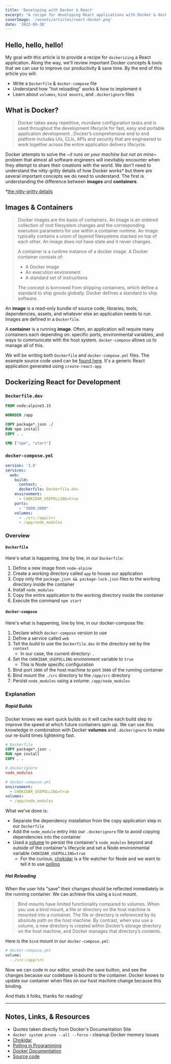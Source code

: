 ```yaml
---
title: 'Developing with Docker & React'
excerpt: "A recipe for developing React applications with Docker & docker-compose"
coverImage: '/assets/articles/react-docker.png'
date: '2022-09-30'
---
```


## Hello, hello, hello! 

My goal with this article is to provide a recipe for `dockerizing` a React application. Along the way, we'll review important Docker concepts & tools that we can use to improve our productivity & save time. By the end of this article you will: 

- Write a `Dockerfile` & `docker-compose` file
- Understand how "hot reloading" works & how to implement it
- Learn about `volumes`, `bind mounts`, and `.dockerignore` files

## What is Docker?

> Docker takes away repetitive, mundane configuration tasks and is used throughout the development lifecycle for fast, easy and portable application development...Docker’s comprehensive end to end platform includes UIs, CLIs, APIs and security that are engineered to work together across the entire application delivery lifecycle.

Docker attempts to solve the ~*it runs on your machine but not on mine*~ problem that almost all software engineers will inevitably encounter when they attempt to share their creations with the world. We don't need to understand the nitty-gritty details of how Docker works* but there are several important concepts we do need to understand. The first is understanding the difference between **images** and **containers**. 

*[the nitty-gritty details](https://docs.docker.com/get-started/overview/)

## Images & Containers

> Docker images are the basis of containers. An Image is an ordered collection of root filesystem changes and the corresponding execution parameters for use within a container runtime. An image typically contains a union of layered filesystems stacked on top of each other. An image does not have state and it never changes.
>
> A container is a runtime instance of a docker image.
>A Docker container consists of:
> - A Docker image
> - An execution environment
> - A standard set of instructions
>
>The concept is borrowed from shipping containers, which define a standard to ship goods globally. Docker defines a standard to ship software. 

An **image** is a read-only bundle of source code, libraries, tools, dependencies, assets, and whatever else an application needs to run. Images are defined in a `Dockerfile`.

A **container** is a running **image**. Often, an application will require many containers each depending on: specific ports, environmental variables, and ways to communicate with the host system. `docker-compose` allows us to manage all of this.

We will be writing both `Dockerfile` and `docker-compose.yml` files. The example source code used can be [found here](https://github.com/JamesDeLay/react-flask-docker). It's a generic React application generated using `create-react-app`

## Dockerizing React for Development

### `Dockerfile.dev`

```Dockerfile
FROM node:alpine3.15

WORKDIR /app

COPY package*.json ./
RUN npm install
COPY . .

CMD ["npm", "start"]
```

### `docker-compose.yml`

```yml
version: '3.8'
services:
  web:
    build:
      context: .
      dockerfile: Dockerfile.dev
    environment:
      - CHOKIDAR_USEPOLLING=true
    ports:
      - "3000:3000"
    volumes:
      - ./src:/app/src
      - /app/node_modules
```

### Overview

#### `Dockerfile`

Here's what is happening, line by line, in our `Dockerfile`:

1. Define a new image from `node-alpine`
2. Create a working directory called `app` to house our application
3. Copy only the `package.json && package-lock.json` files to the working directory inside the container
4. Install `node_modules`
5. Copy the entire application to the working directory inside the container
6. Execute the command `npm start`

#### `docker-compose`

Here's what is happening, line by line, in our docker-compose file:

1. Declare which `docker-compose` version to use
2. Define a service called `web`
3. Tell the build to use the `Dockerfile.dev` in the directory set by the `context`
   - In our case, the current directory: `.` 
4. Set the `CHOKIDAR_USEPOLLING` environment variable to `true`
   - This is Node specific configuration
5. Bind port `3000` of the host machine to port `3000` of the running container
6. Bind mount the `./src` directory to the `/app/src` directory
7. Persist `node_modules` using a volume: `/app/node_modules`

### Explanation

##### Rapid Builds

Docker knows we want quick builds so it will cache each build step to improve the speed at which future containers spin up. We can use this knowledge in combination with Docker **volumes** and `.dockerignore` to make our re-build times lightening fast.

```Dockerfile
# Dockerfile
COPY package*.json .
RUN npm install
COPY . .
```
```ini
#.dockerignore
node_modules
```
```yaml
# docker-compose.yml
environment:
  - CHOKIDAR_USEPOLLING=true
volumes:
  - /app/node_modules
```

What we've done is:

- Separate the dependency installation from the copy application step in our `Dockerfile`
- Add the `node_module` entry into our `.dockerignore` file to avoid copying dependencies into the container
- Used a [volume](https://docs.docker.com/storage/volumes/) to persist the container's `node_modules` beyond and outside of the container's lifecycle and set a Node environmental variable `CHOKIDAR_USEPOLLING=true`
  - For the curious, [chokidar](https://github.com/paulmillr/chokidar) is a file watcher for Node and we want to tell it to use [polling](https://en.wikipedia.org/wiki/Polling_(computer_science))

##### Hot Reloading

When the user hits "save" their changes should be reflected immediately in the running container. We can achieve this using a `bind` mount.

>Bind mounts have limited functionality compared to volumes. When you use a bind mount, a file or directory on the host machine is mounted into a container. The file or directory is referenced by its absolute path on the host machine. By contrast, when you use a volume, a new directory is created within Docker’s storage directory on the host machine, and Docker manages that directory’s contents.

Here is the `bind` mount in our `docker-compose.yml`:
```yaml
# docker-compose.yml
volume:
  -./src:/app/src
```

Now we can code in our editor, smash the save button, and see the changes because our codebase is bound to the container. Docker knows to update our container when files on our host machine change because this binding. 

And thats it folks, thanks for reading!
___
## Notes, Links, & Resources
- Quotes taken directly from Docker's Documentation Site
- `docker system prune --all --force` - cleanup Docker memory issues
- [Chokidar](https://github.com/paulmillr/chokidar)
- [Polling in Programming](https://en.wikipedia.org/wiki/Polling_(computer_science))
- [Docker Documentation](https://docs.docker.com/)
- [Source code](https://github.com/JamesDeLay/react-flask-docker)